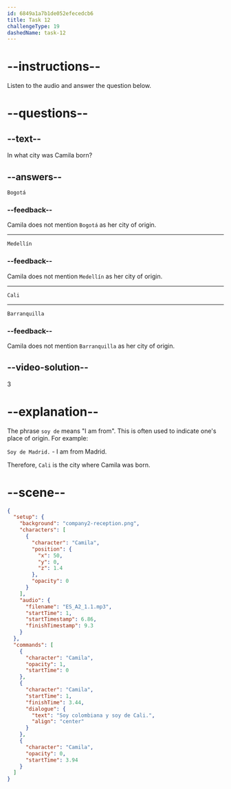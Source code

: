 ```yaml
---
id: 6849a1a7b1de052efecedcb6
title: Task 12
challengeType: 19
dashedName: task-12
---
```


<!--  (Audio) Camila: Soy Colombiana y soy de Cali. -->

# --instructions--

Listen to the audio and answer the question below.

# --questions--

## --text--

In what city was Camila born?

## --answers--

`Bogotá`

### --feedback--

Camila does not mention `Bogotá` as her city of origin.

---

`Medellín`

### --feedback--

Camila does not mention `Medellín` as her city of origin.

---

`Cali`

---

`Barranquilla`

### --feedback--

Camila does not mention `Barranquilla` as her city of origin.

## --video-solution--

3

# --explanation--

The phrase `soy de` means "I am from". This is often used to indicate one's place of origin. For example:

`Soy de Madrid.` - I am from Madrid.

Therefore, `Cali` is the city where Camila was born.

# --scene--

```json
{
  "setup": {
    "background": "company2-reception.png",
    "characters": [
      {
        "character": "Camila",
        "position": {
          "x": 50,
          "y": 0,
          "z": 1.4
        },
        "opacity": 0
      }
    ],
    "audio": {
      "filename": "ES_A2_1.1.mp3",
      "startTime": 1,
      "startTimestamp": 6.86,
      "finishTimestamp": 9.3
    }
  },
  "commands": [
    {
      "character": "Camila",
      "opacity": 1,
      "startTime": 0
    },
    {
      "character": "Camila",
      "startTime": 1,
      "finishTime": 3.44,
      "dialogue": {
        "text": "Soy colombiana y soy de Cali.",
        "align": "center"
      }
    },
    {
      "character": "Camila",
      "opacity": 0,
      "startTime": 3.94
    }
  ]
}
```

